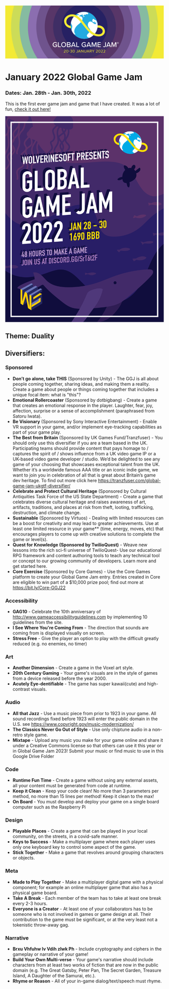 ![](imgs/ggj22_twitter_header_1500x500px.jpg)

# January 2022 Global Game Jam
### Dates: Jan. 28th - Jan. 30th, 2022

This is the first ever game jam and game that I have created. It was a lot of fun, [check it out here!](https://nathantaylor1.github.io/NoBananas/)

![](imgs/WSoft_GGJ_2022.png)

## Theme: **Duality**

## Diversifiers:
### Sponsored
- **Don’t go alone, take THIS** (Sponsored by Unity) - The GGJ is all about people coming together, sharing ideas, and making them a reality. Create a game about people or things coming together that includes a unique focal item: what is "this"?
- **Emotional Rollercoaster** (Sponsored by dotbigbang) - Create a game that creates an emotional response in the player. Laughter, fear, joy, affection, surprise or a sense of accomplishment (paraphrased from Satoru Iwata).
- **Be Visionary** (Sponsored by Sony Interactive Entertainment) - Enable VR support in your game, and/or implement eye-tracking capabilities as part of your game play.
- **The Best from Britain** (Sponsored by UK Games Fund/Tranzfuser) - You should only use this diversifier if you are a team based in the UK. Participating teams should provide content that pays homage to / captures the spirit of / shows influence from a UK video game IP or a UK-based video game developer / studio. We’d be delighted to see any game of your choosing that showcases exceptional talent from the UK. Whether it’s a worldwide famous AAA title or an iconic indie game, we want to join you in celebration of all that is great  about Britain’s game dev heritage. To find out more click here https://tranzfuser.com/global-game-jam-ukgtf-diversifier/ 
- **Celebrate and Protect Cultural Heritage** (Sponsored by Cultural Antiquities Task Force of the US State Department) - Create a game that celebrates diverse cultural heritage and raises awareness of art, artifacts, traditions, and places at risk from theft, looting, trafficking, destruction, and climate change.
- **Sustainable** (Sponsored by Virtuos) - Dealing with limited resources can be a boost for creativity and may lead to greater achievements. Use at least one limited resource in your game** (time, energy, moves, etc) that encourages players to come up with creative solutions to complete the game or level(s).
- **Quest for Knowledge (Sponsored by TwilioQuest)** - Weave new lessons into the rich sci-fi universe of TwilioQuest- Use our educational RPG framework and content authoring tools to teach any technical tool or concept to our growing community of developers. Learn more and get started here.
- **Core Exercise** (Sponsored by Core Games) - Use the Core Games platform to create your Global Game Jam entry. Entries created in Core are eligible to win part of a $10,000 prize pool; find out more at https://bit.ly/Core-GGJ22  

### Accessibility
- **GAG10** - Celebrate the 10th anniversary of http://www.gameaccessibilityguidelines.com by implementing 10 guidelines from the site.
- **I See Where You're Coming From** - The direction that sounds are coming from is displayed visually on screen.
- **Stress Free** - Give the player an option to play with the difficult greatly reduced (e.g. no enemies, no timer)

### Art
- **Another Dimension** - Create a game in the Voxel art style.
- **20th Century Gaming** - Your game's visuals are in the style of games from a device released before the year 2000.
- **Acutely Eye-dentifiable** - The game has super kawaii(cute) and high-contrast visuals.

### Audio
- **All that Jazz** - Use a music piece from prior to 1923 in your game. All sound recordings fixed before 1923 will enter the public domain in the U.S. see https://www.copyright.gov/music-modernization/ 
- **The Classics Never Go Out of Style** - Use only chiptune audio in a non-retro style game.
- **Mixtape** - Upload any music you make for your game online and share it under a Creative Commons license so that others can use it this year or in Global Game Jam 2023! Submit your music or find music to use in this Google Drive Folder

### Code
- **Runtime Fun Time** - Create a game without using any external assets, all your content must be generated from code at runtime.
- **Keep it Clean** - Keep your code clean! No more than 3 parameters per method, no more than 15 lines per method! Keep it clean to the max!
- **On Board** - You must develop and deploy your game on a single board computer such as the Raspberry Pi

### Design
- **Playable Places** - Create a game that can be played in your local community, on the streets, in a covid-safe manner.
- **Keys to Success** - Make a multiplayer game where each player uses only one keyboard key to control some aspect of the game.
- **Stick Together** - Make a game that revolves around grouping characters or objects.

### Meta
- **Made to Play Together** - Make a multiplayer digital game with a physical component; for example an online multiplayer game that also has a physical game board.
- **Take A Break** - Each member of the team has to take at least one break every 2-3 hours.
- **Everyone is a Creator** - At least one of your collaborators has to be someone who is not involved in games or game design at all. Their contribution to the game must be significant, or at the very least not a tokenistic throw-away gag.

### Narrative
- **Brxu Vhfuhw lv Vdih zlwk Ph** - Include cryptography and ciphers in the gameplay or narrative of your game!
- **Build Your Own Multi-verse** - Your game's narrative should include characters from at least two works of fiction that are now in the public domain (e.g. The Great Gatsby, Peter Pan, The Secret Garden, Treasure Island, A Daughter of the Samurai, etc.).
- **Rhyme or Reason** - All of your in-game dialog/text/speech must rhyme.
